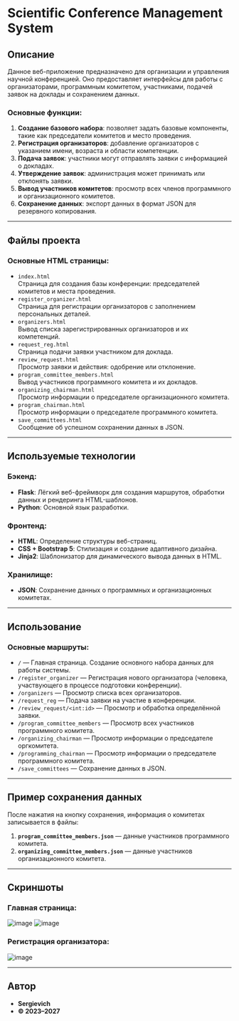 # Scientific Conference Management System

## Описание

Данное веб-приложение предназначено для организации и управления научной конференцией. Оно предоставляет интерфейсы для работы с организаторами, программным комитетом, участниками, подачей заявок на доклады и сохранением данных.

### Основные функции:
1. **Создание базового набора**: позволяет задать базовые компоненты, такие как председатели комитетов и место проведения.
2. **Регистрация организаторов**: добавление организаторов с указанием имени, возраста и области компетенции.
3. **Подача заявок**: участники могут отправлять заявки с информацией о докладах.
4. **Утверждение заявок**: администрация может принимать или отклонять заявки.
5. **Вывод участников комитетов**: просмотр всех членов программного и организационного комитетов.
6. **Сохранение данных**: экспорт данных в формат JSON для резервного копирования.

---

## Файлы проекта

### Основные HTML страницы:
- `index.html`  
  Страница для создания базы конференции: председателей комитетов и места проведения.
- `register_organizer.html`  
  Страница для регистрации организаторов с заполнением персональных деталей.
- `organizers.html`  
  Вывод списка зарегистрированных организаторов и их компетенций.
- `request_reg.html`  
  Страница подачи заявки участником для доклада.
- `review_request.html`  
  Просмотр заявки и действия: одобрение или отклонение.
- `program_committee_members.html`  
  Вывод участников программного комитета и их докладов.
- `organizing_chairman.html`  
  Просмотр информации о председателе организационного комитета.
- `program_chairman.html`  
  Просмотр информации о председателе программного комитета.
- `save_committees.html`  
  Сообщение об успешном сохранении данных в JSON.

---

## Используемые технологии

### Бэкенд:
- **Flask**: Лёгкий веб-фреймворк для создания маршрутов, обработки данных и рендеринга HTML-шаблонов.
- **Python**: Основной язык разработки.

### Фронтенд:
- **HTML**: Определение структуры веб-страниц.
- **CSS + Bootstrap 5**: Стилизация и создание адаптивного дизайна.
- **Jinja2**: Шаблонизатор для динамического вывода данных в HTML.

### Хранилище:
- **JSON**: Сохранение данных о программных и организационных комитетах.

---

## Использование

### Основные маршруты:
- `/` — Главная страница. Создание основного набора данных для работы системы.
- `/register_organizer` — Регистрация нового организатора (человека, участвующего в процессе подготовки конференции).
- `/organizers` — Просмотр списка всех организаторов.
- `/request_reg` — Подача заявки на участие в конференции.
- `/review_request/<int:id>` — Просмотр и обработка определённой заявки.
- `/program_committee_members` — Просмотр всех участников программного комитета.
- `/organizing_chairman` — Просмотр информации о председателе оргкомитета.
- `/programming_chairman` — Просмотр информации о председателе программного комитета.
- `/save_committees` — Сохранение данных в JSON.

---

## Пример сохранения данных

После нажатия на кнопку сохранения, информация о комитетах записывается в файлы:
1. **`program_committee_members.json`** — данные участников программного комитета.
2. **`organizing_committee_members.json`** — данные участников организационного комитета.

---

## Скриншоты

### Главная страница:
![image](https://github.com/user-attachments/assets/40b62402-8e9d-4833-8446-f7d299791fad)
![image](https://github.com/user-attachments/assets/5d056acc-b6d7-4a42-a929-c8aa0aaf815f)



### Регистрация организатора:
![image](https://github.com/user-attachments/assets/a9de4edf-d377-400c-9294-aed991b73a08)


---

## Автор

- **Sergievich**
- **© 2023–2027**
